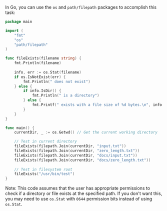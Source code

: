  In Go, you can use the `os` and `path/filepath` packages to accomplish this task:

```go
package main

import (
    "fmt"
    "os"
    "path/filepath"
)

func fileExists(filename string) {
    fmt.Println(filename)
    
    info, err := os.Stat(filename)
    if os.IsNotExist(err) {
        fmt.Println(" does not exist")
    } else {
        if info.IsDir() {
            fmt.Println(" is a directory")
        } else {
            fmt.Printf(" exists with a file size of %d bytes.\n", info.Size())
        }
    }
}

func main() {
    currentDir, _ := os.Getwd() // Get the current working directory

    // Test in current directory
    fileExists(filepath.Join(currentDir, "input.txt"))
    fileExists(filepath.Join(currentDir, "zero_length.txt"))
    fileExists(filepath.Join(currentDir, "docs/input.txt"))
    fileExists(filepath.Join(currentDir, "docs/zero_length.txt"))
    
    // Test in filesystem root
    fileExists("/usr/bin/test") 
}
```
Note: This code assumes that the user has appropriate permissions to check if a directory or file exists at the specified path. If you don't want this, you may need to use `os.Stat` with `0644` permission bits instead of using `os.Stat`.
